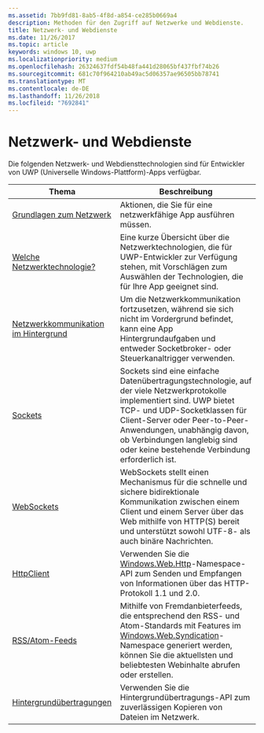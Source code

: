 ```yaml
---
ms.assetid: 7bb9fd81-8ab5-4f8d-a854-ce285b0669a4
description: Methoden für den Zugriff auf Netzwerke und Webdienste.
title: Netzwerk- und Webdienste
ms.date: 11/26/2017
ms.topic: article
keywords: windows 10, uwp
ms.localizationpriority: medium
ms.openlocfilehash: 26324637fdf54b48fa441d28065bf437fbf74b26
ms.sourcegitcommit: 681c70f964210ab49ac5d06357ae96505bb78741
ms.translationtype: MT
ms.contentlocale: de-DE
ms.lasthandoff: 11/26/2018
ms.locfileid: "7692841"
---
```

# <a name="networking-and-web-services"></a>Netzwerk- und Webdienste

Die folgenden Netzwerk- und Webdiensttechnologien sind für Entwickler von UWP (Universelle Windows-Plattform)-Apps verfügbar.

| Thema | Beschreibung |
| - | - |
| [Grundlagen zum Netzwerk](networking-basics.md) | Aktionen, die Sie für eine netzwerkfähige App ausführen müssen. |
| [Welche Netzwerktechnologie?](which-networking-technology.md) | Eine kurze Übersicht über die Netzwerktechnologien, die für UWP-Entwickler zur Verfügung stehen, mit Vorschlägen zum Auswählen der Technologien, die für Ihre App geeignet sind. |
| [Netzwerkkommunikation im Hintergrund](network-communications-in-the-background.md) | Um die Netzwerkkommunikation fortzusetzen, während sie sich nicht im Vordergrund befindet, kann eine App Hintergrundaufgaben und entweder Socketbroker- oder Steuerkanaltrigger verwenden. |
| [Sockets](sockets.md) | Sockets sind eine einfache Datenübertragungstechnologie, auf der viele Netzwerkprotokolle implementiert sind. UWP bietet TCP- und UDP-Socketklassen für Client-Server oder Peer-to-Peer-Anwendungen, unabhängig davon, ob Verbindungen langlebig sind oder keine bestehende Verbindung erforderlich ist. |
| [WebSockets](websockets.md) | WebSockets stellt einen Mechanismus für die schnelle und sichere bidirektionale Kommunikation zwischen einem Client und einem Server über das Web mithilfe von HTTP(S) bereit und unterstützt sowohl UTF-8- als auch binäre Nachrichten. |
| [HttpClient](httpclient.md) | Verwenden Sie die [Windows.Web.Http](https://msdn.microsoft.com/library/windows/apps/dn279692)-Namespace-API zum Senden und Empfangen von Informationen über das HTTP-Protokoll 1.1 und 2.0. |
| [RSS/Atom-Feeds](web-feeds.md) | Mithilfe von Fremdanbieterfeeds, die entsprechend den RSS- und Atom-Standards mit Features im [Windows.Web.Syndication](https://msdn.microsoft.com/library/windows/apps/br243632)-Namespace generiert werden, können Sie die aktuellsten und beliebtesten Webinhalte abrufen oder erstellen. |
| [Hintergrundübertragungen](background-transfers.md) | Verwenden Sie die Hintergrundübertragungs-API zum zuverlässigen Kopieren von Dateien im Netzwerk. |

